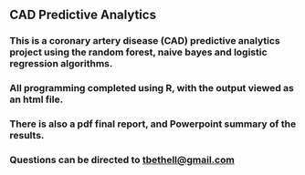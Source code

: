 ## CAD Predictive Analytics

### This is a coronary artery disease (CAD) predictive analytics project using the random forest, naive bayes and logistic regression algorithms.
### All programming completed using R, with the output viewed as an html file.

### There is also a pdf final report, and Powerpoint summary of the results.

### Questions can be directed to tbethell@gmail.com
